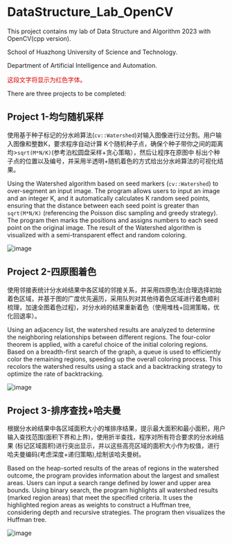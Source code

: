 # DataStructure_Lab_OpenCV
This project contains my lab of Data Structure and Algorithm 2023 with OpenCV(cpp version).

School of Huazhong University of Science and Technology.

Department of Artificial Intelligence and Automation.

<font color="使用前记得修改CMakeLists.txt中OpenCV库的路径以及Watershed.Cpp中图片路径">这段文字将显示为红色字体。</font>

There are three projects to be completed:

## Project 1-均匀随机采样

使用基于种子标记的分水岭算法(`cv::Watershed`)对输入图像进行过分割。用户输入图像和整数K，要求程序自动计算
K个随机种子点，确保个种子带你之间的距离均>`sqrt(M*N/K)`(参考泊松圆盘采样+贪心策略），然后让程序在原图中
标出个种子点的位置以及编号，并采用半透明+随机着色的方式给出分水岭算法的可视化结果。

Using the Watershed algorithm based on seed markers (`cv::Watershed`) to over-segment an input image. 
The program allows users to input an image and an integer K, and it automatically calculates K random seed points, 
ensuring that the distance between each seed point is greater than `sqrt(M*N/K)` (referencing the Poisson disc sampling and greedy strategy). 
The program then marks the positions and assigns numbers to each seed point on the original image. The result of the Watershed algorithm is 
visualized with a semi-transparent effect and random coloring.

![image](https://github.com/Windblowing-china/DataStructure_Lab_OpenCV/assets/60433594/519d0267-103f-4681-a93a-854c51403a14)


## Project 2-四原图着色

使用邻接表统计分水岭结果中各区域的邻接关系，并采用四原色法(合理选择初始着色区域，并基于图的广度优先遍历，采用队列对其他待着色区域进行着色顺利
梳理，加速全图着色过程)，对分水岭的结果重新着色（使用堆栈+回溯策略，优化回退率）。

Using an adjacency list, the watershed results are analyzed to determine the neighboring relationships between different regions. The four-color theorem is applied, with a careful choice of the initial coloring regions. Based on a breadth-first search of the graph, a queue is used to efficiently color the remaining regions, speeding up the overall coloring process. This recolors the watershed results using a stack and a backtracking strategy to optimize the rate of backtracking.

![image](https://github.com/Windblowing-china/DataStructure_Lab_OpenCV/assets/60433594/eb382c5f-5f25-4995-84d9-86d7607165aa)


## Project 3-排序查找+哈夫曼

根据分水岭结果中各区域面积大小的堆排序结果，提示最大面积和最小面积，用户输入查找范围(面积下界和上界)，使用折半查找，程序对所有符合要求的分水岭结果
(标记区域面积)进行突出显示，并以这些高亮区域的面积大小作为权值，进行哈夫曼编码(考虑深度+递归策略),绘制该哈夫曼树。

Based on the heap-sorted results of the areas of regions in the watershed outcome, the program provides information about the largest and smallest areas. Users can input a search range defined by lower and upper area bounds. Using binary search, the program highlights all watershed results (marked region areas) that meet the specified criteria. It uses the highlighted region areas as weights to construct a Huffman tree, considering depth and recursive strategies. The program then visualizes the Huffman tree.

![image](https://github.com/Windblowing-china/DataStructure_Lab_OpenCV/assets/60433594/6119c262-70fc-459e-a337-4e5a4d04698b)
